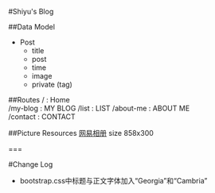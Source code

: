 #Shiyu's Blog

##Data Model

- Post
  - title
  - post
  - time
  - image
  - private (tag)

##Routes
/ : Home  
/my-blog : MY BLOG
/list : LIST
/about-me : ABOUT ME  
/contact : CONTACT

##Picture Resources
[网易相册](http://photo.163.com/ligary04@hotmail.com/#m=0&p=1)
size 858x300

===

#Change Log
- bootstrap.css中标题与正文字体加入“Georgia”和“Cambria”